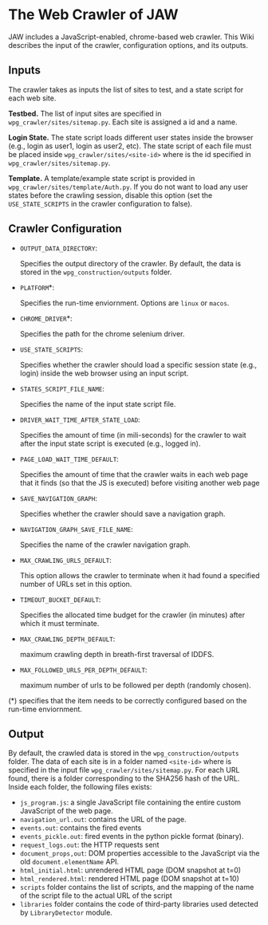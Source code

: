 # The Web Crawler of JAW

JAW includes a JavaScript-enabled, chrome-based web crawler. This Wiki describes the input of the crawler, configuration options, and its outputs.

## Inputs

The crawler takes as inputs the list of sites to test, and a state script for each web site. 

**Testbed.** The list of input sites are specified in `wpg_crawler/sites/sitemap.py`. Each site is assigned a id and a name.

**Login State.** The state script loads different user states inside the browser (e.g., login as user1, login as user2, etc). The state script of each file must be placed inside `wpg_crawler/sites/<site-id>` where <site-id> is the id specified in `wpg_crawler/sites/sitemap.py`.

**Template.**
A template/example state script is provided in `wpg_crawler/sites/template/Auth.py`.
If you do not want to load any user states before the crawling session, disable this option (set the `USE_STATE_SCRIPTS` in the crawler configuration to false).


## Crawler Configuration

- `OUTPUT_DATA_DIRECTORY`:

	Specifies the output directory of the crawler. By default, the data is stored in the `wpg_construction/outputs` folder.

- `PLATFORM`*:

	Specifies the run-time enviornment. Options are `linux` or `macos`.

- `CHROME_DRIVER`*:
 
	Specifies the path for the chrome selenium driver.

- `USE_STATE_SCRIPTS`:

	Specifies whether the crawler should load a specific session state (e.g., login) inside the web browser using an input script.

- `STATES_SCRIPT_FILE_NAME`:

	Specifies the name of the input state script file.

- `DRIVER_WAIT_TIME_AFTER_STATE_LOAD`:

	Specifies the amount of time (in mili-seconds) for the crawler to wait after the input state script is executed (e.g., logged in).

- `PAGE_LOAD_WAIT_TIME_DEFAULT`:
  
	Specifies the amount of time that the crawler waits in each web page that it finds (so that the JS is executed) before visiting another web page

- `SAVE_NAVIGATION_GRAPH`:

	Specifies whether the crawler should save a navigation graph.

- `NAVIGATION_GRAPH_SAVE_FILE_NAME`:

	Specifies the name of the crawler navigation graph.


- `MAX_CRAWLING_URLS_DEFAULT`:

	This option allows the crawler to terminate when it had found a specified number of URLs set in this option.

- `TIMEOUT_BUCKET_DEFAULT`:

	Specifies the allocated time budget for the crawler (in minutes) after which it must terminate.

- `MAX_CRAWLING_DEPTH_DEFAULT`:

	maximum crawling depth in breath-first traversal of IDDFS.

- `MAX_FOLLOWED_URLS_PER_DEPTH_DEFAULT`:

	maximum number of urls to be followed per depth (randomly chosen).


(*) specifies that the item needs to be correctly configured based on the run-time enviornment.


## Output

By default, the crawled data is stored in the `wpg_construction/outputs` folder. The data of each site is in a folder named `<site-id>` where <site-id> is specified in the input file `wpg_crawler/sites/sitemap.py`. For each URL found, there is a folder corresponding to the SHA256 hash of the URL. Inside each folder, the following files exists:

- `js_program.js`: a single JavaScript file containing the entire custom JavaScript of the web page.
- `navigation_url.out`: contains the URL of the page.
- `events.out`: contains the fired events
- `events_pickle.out`: fired events in the python pickle format (binary).
- `request_logs.out`: the HTTP requests sent 
- `document_props,out`: DOM properties accessible to the JavaScript via the old `document.elementName` API.
- `html_initial.html`: unrendered HTML page (DOM snapshot at t=0)
- `html_rendered.html`: rendered HTML page (DOM snapshot at t=10)
- `scripts` folder contains the list of scripts, and the mapping of the name of the script file to the actual URL of the script
- `libraries` folder contains the code of third-party libraries used detected by `LibraryDetector` module.

